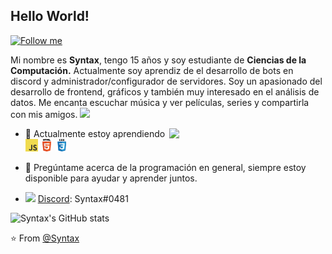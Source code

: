 ## Hello World!
[<img src="https://img.shields.io/github/followers/dlh-Syntax?label=follow&style=social" height="22" title="Follow me" />](https://github.com/dlh-Syntax) 


Mi nombre es **Syntax**, tengo 15 años y soy estudiante de **Ciencias de la Computación.**
Actualmente soy aprendiz de el desarrollo de  bots en discord y administrador/configurador de servidores. Soy un apasionado del desarrollo de frontend, gráficos y también muy interesado en el análisis de datos. Me encanta escuchar música y ver películas, series y compartirla con mis amigos. <img height ="20" src= "https://camo.githubusercontent.com/6ba7b982e69849c28d40e15131d5557cd65455a6/68747470733a2f2f6d656469612e67697068792e636f6d2f6d656469612f4c6e516a7057614f4e386e68723231764e572f67697068792e676966" />

<img align= "right" width= "250" src= "https://pa1.narvii.com/6580/8098c6e9207376889eeb0532d9f5a0723c4d73f5_hq.gif"/>


- 🌱 Actualmente estoy aprendiendo 
<code><img height="20" src="https://raw.githubusercontent.com/github/explore/80688e429a7d4ef2fca1e82350fe8e3517d3494d/topics/javascript/javascript.png"></code>
<code><img height="20" src="https://raw.githubusercontent.com/github/explore/80688e429a7d4ef2fca1e82350fe8e3517d3494d/topics/html/html.png"></code>
<code><img height="20" src="https://raw.githubusercontent.com/github/explore/80688e429a7d4ef2fca1e82350fe8e3517d3494d/topics/css/css.png"></code>

- 💬 Pregúntame acerca de la programación en general, siempre estoy disponible para ayudar y aprender juntos.

- <a><img height="23" src="https://cdn.discordapp.com/emojis/829209426514542592.gif"> 
[Discord](https://discord.com/): Syntax#0481 </a>

![Syntax's GitHub stats](https://github-readme-stats.vercel.app/api?username=dlh-syntax&show_icons=true&theme=radical)

:star: From [@Syntax](https://github.com/dlh-Syntax)


